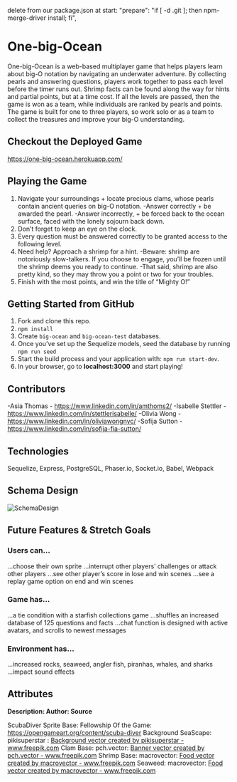 delete from our package.json at start:
    "prepare": "if [ -d .git ]; then npm-merge-driver install; fi",

# **One-big-Ocean** 

One-big-Ocean is a web-based multiplayer game that helps players learn about big-O notation by navigating an underwater adventure. By collecting pearls and answering questions, players work together to pass each level before the timer runs out. Shrimp facts can be found along the way for hints and partial points, but at a time cost. If all the levels are passed, then the game is won as a team, while individuals are ranked by pearls and points. The game is built for one to three players, so work solo or as a team to collect the treasures and improve your big-O understanding.

## **Checkout the Deployed Game** 

https://one-big-ocean.herokuapp.com/

## **Playing the Game**

1. Navigate your surroundings + locate precious clams, whose pearls contain ancient queries on big-O notation. 
-Answer correctly + be awarded the pearl. 
-Answer incorrectly, + be forced back to the ocean surface, faced with the lonely sojourn back down. 
2. Don’t forget to keep an eye on the clock. 
3. Every question must be answered correctly to be granted access to the following level. 
4. Need help? Approach a shrimp for a hint. 
-Beware: shrimp are notoriously slow-talkers. If you choose to engage, you’ll be frozen until the shrimp deems you ready to continue. 
-That said, shrimp are also pretty kind, so they may throw you a point or two for your troubles. 
5. Finish with the most points, and win the title of “Mighty O!” 

## **Getting Started from GitHub**

1. Fork and clone this repo.
2. `npm install`
3. Create `big-ocean` and `big-ocean-test` databases.
4. Once you’ve set up the Sequelize models, seed the database by running `npm run seed`
5. Start the build process and your application with: `npm run start-dev`. 
6. In your browser, go to **localhost:3000** and start playing!

## **Contributors**

-Asia Thomas - https://www.linkedin.com/in/amthoms2/
-Isabelle Stettler - https://www.linkedin.com/in/stettlerisabelle/ 
-Olivia Wong - https://www.linkedin.com/in/oliviawongnyc/
-Sofija Sutton - https://www.linkedin.com/in/sofija-fia-sutton/

## **Technologies**

 Sequelize, Express, PostgreSQL, Phaser.io, Socket.io, Babel, Webpack

## **Schema Design**

![SchemaDesign]('./public/assets/SchemaDesign)

## **Future Features & Stretch Goals**

### Users can…
...choose their own sprite
...interrupt other players’ challenges or attack other 
players
...see other player’s score in lose and win scenes
...see a replay game option on end and win scenes

### Game has…
...a tie condition with a starfish collections game 
...shuffles an increased database of 125 questions and facts
...chat function is designed with active avatars, and scrolls to newest messages

### Environment has…
...increased rocks, seaweed, angler fish, piranhas, whales, and sharks
...impact sound effects

## **Attributes**

**Description: Author: Source**

ScubaDiver Sprite Base: Fellowship Of the Game: https://opengameart.org/content/scuba-diver
Background SeaScape: pikisuperstar :  <a href="https://www.freepik.com/vectors/background">Background vector created by pikisuperstar - www.freepik.com</a> 
Clam Base: pch.vector: <a href="https://www.freepik.com/vectors/banner">Banner vector created by pch.vector - www.freepik.com</a> 
Shrimp Base: macrovector: <a href="https://www.freepik.com/vectors/food">Food vector created by macrovector - www.freepik.com</a>
Seaweed: macrovector:  <a href='https://www.freepik.com/vectors/food'>Food vector created by macrovector - www.freepik.com</a>  

